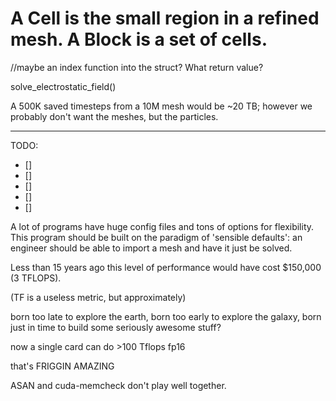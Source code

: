 # A Cell is the small region in a refined mesh. A Block is a set of cells.


//maybe an index function into the struct? What return value?

solve_electrostatic_field()


A 500K saved timesteps from a 10M mesh would be ~20 TB; however we probably don't want the meshes, but the particles.


--------------------------

TODO:

- []
- []
- []
- []
- []



A lot of programs have huge config files and tons of options for flexibility.
This program should be built on the paradigm of 'sensible defaults':
an engineer should be able to import a mesh and have it just be solved.


Less than 15 years ago this level of performance would have cost $150,000 (3 TFLOPS).

(TF is a useless metric, but approximately)

born too late to explore the earth,
born too early to explore the galaxy,
born just in time to build some seriously awesome stuff?

now a single card can do >100 Tflops fp16

that's FRIGGIN AMAZING


ASAN and cuda-memcheck don't play well together.
